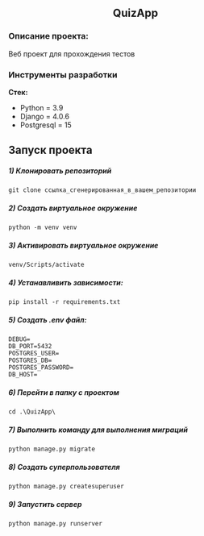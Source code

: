 <h2 align="center">QuizApp</h2>


### Описание проекта:
Веб проект для прохождения тестов 

### Инструменты разработки

**Стек:**
- Python = 3.9
- Django = 4.0.6
- Postgresql = 15

## Запуск проекта

##### 1) Клонировать репозиторий

    git clone ссылка_сгенерированная_в_вашем_репозитории

##### 2) Создать виртуальное окружение

    python -m venv venv
    
##### 3) Активировать виртуальное окружение
    
    venv/Scripts/activate

##### 4) Устанавливить зависимости:

    pip install -r requirements.txt

##### 5) Создать .env файл:

    DEBUG=
    DB_PORT=5432
    POSTGRES_USER=
    POSTGRES_DB=
    POSTGRES_PASSWORD=
    DB_HOST=

##### 6) Перейти в папку с проектом

    cd .\QuizApp\
    
##### 7) Выполнить команду для выполнения миграций

    python manage.py migrate
    
##### 8) Создать суперпользователя

    python manage.py createsuperuser
    
##### 9) Запустить сервер

    python manage.py runserver